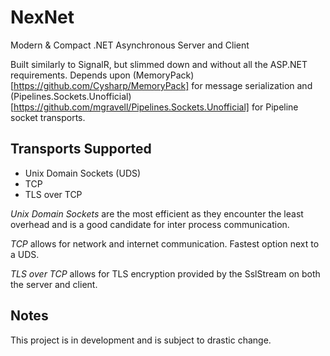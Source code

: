 # NexNet
Modern &amp; Compact .NET Asynchronous Server and Client

Built similarly to SignalR, but slimmed down and without all the ASP.NET requirements. Depends upon (MemoryPack)[https://github.com/Cysharp/MemoryPack] for message serialization and (Pipelines.Sockets.Unofficial)[https://github.com/mgravell/Pipelines.Sockets.Unofficial] for Pipeline socket transports.

## Transports Supported
- Unix Domain Sockets (UDS)
- TCP
- TLS over TCP

*Unix Domain Sockets* are the most efficient as they encounter the least overhead and is  a good candidate for inter process communication.

*TCP* allows for network and internet communication. Fastest option next to a UDS.

*TLS over TCP* allows for TLS encryption provided by the SslStream on both the server and client.

## Notes
This project is in development and is subject to drastic change.
